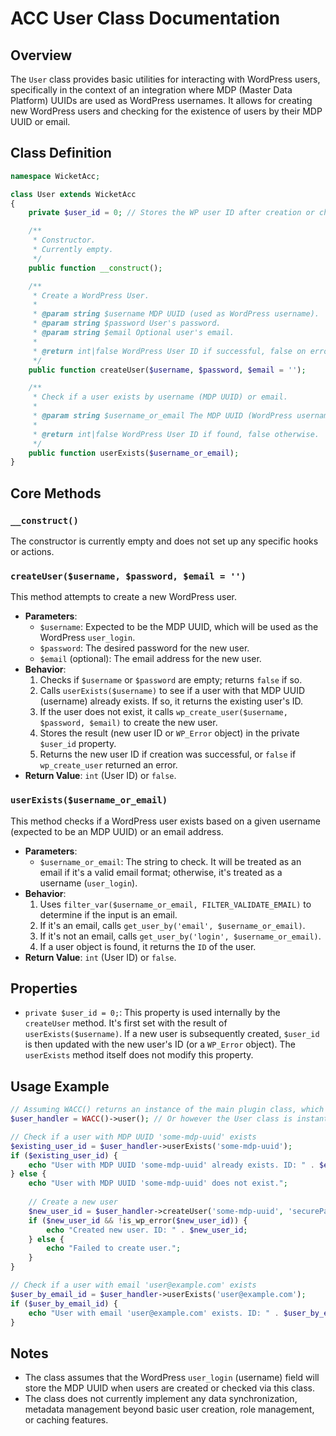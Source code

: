 # ACC User Class Documentation

## Overview
The `User` class provides basic utilities for interacting with WordPress users, specifically in the context of an integration where MDP (Master Data Platform) UUIDs are used as WordPress usernames. It allows for creating new WordPress users and checking for the existence of users by their MDP UUID or email.

## Class Definition
```php
namespace WicketAcc;

class User extends WicketAcc
{
    private $user_id = 0; // Stores the WP user ID after creation or check

    /**
     * Constructor.
     * Currently empty.
     */
    public function __construct();

    /**
     * Create a WordPress User.
     *
     * @param string $username MDP UUID (used as WordPress username).
     * @param string $password User's password.
     * @param string $email Optional user's email.
     *
     * @return int|false WordPress User ID if successful, false on error or if user already exists (returns existing ID in that case).
     */
    public function createUser($username, $password, $email = '');

    /**
     * Check if a user exists by username (MDP UUID) or email.
     *
     * @param string $username_or_email The MDP UUID (WordPress username) or email to check.
     *
     * @return int|false WordPress User ID if found, false otherwise.
     */
    public function userExists($username_or_email);
}
```

## Core Methods

### `__construct()`
The constructor is currently empty and does not set up any specific hooks or actions.

### `createUser($username, $password, $email = '')`
This method attempts to create a new WordPress user.
- **Parameters**:
    - `$username`: Expected to be the MDP UUID, which will be used as the WordPress `user_login`.
    - `$password`: The desired password for the new user.
    - `$email` (optional): The email address for the new user.
- **Behavior**:
    1.  Checks if `$username` or `$password` are empty; returns `false` if so.
    2.  Calls `userExists($username)` to see if a user with that MDP UUID (username) already exists. If so, it returns the existing user's ID.
    3.  If the user does not exist, it calls `wp_create_user($username, $password, $email)` to create the new user.
    4.  Stores the result (new user ID or `WP_Error` object) in the private `$user_id` property.
    5.  Returns the new user ID if creation was successful, or `false` if `wp_create_user` returned an error.
- **Return Value**: `int` (User ID) or `false`.

### `userExists($username_or_email)`
This method checks if a WordPress user exists based on a given username (expected to be an MDP UUID) or an email address.
- **Parameters**:
    - `$username_or_email`: The string to check. It will be treated as an email if it's a valid email format; otherwise, it's treated as a username (`user_login`).
- **Behavior**:
    1.  Uses `filter_var($username_or_email, FILTER_VALIDATE_EMAIL)` to determine if the input is an email.
    2.  If it's an email, calls `get_user_by('email', $username_or_email)`.
    3.  If it's not an email, calls `get_user_by('login', $username_or_email)`.
    4.  If a user object is found, it returns the `ID` of the user.
- **Return Value**: `int` (User ID) or `false`.

## Properties
- `private $user_id = 0;`: This property is used internally by the `createUser` method. It's first set with the result of `userExists($username)`. If a new user is subsequently created, `$user_id` is then updated with the new user's ID (or a `WP_Error` object). The `userExists` method itself does not modify this property.

## Usage Example
```php
// Assuming WACC() returns an instance of the main plugin class, which makes User available.
$user_handler = WACC()->user(); // Or however the User class is instantiated/accessed.

// Check if a user with MDP UUID 'some-mdp-uuid' exists
$existing_user_id = $user_handler->userExists('some-mdp-uuid');
if ($existing_user_id) {
    echo "User with MDP UUID 'some-mdp-uuid' already exists. ID: " . $existing_user_id;
} else {
    echo "User with MDP UUID 'some-mdp-uuid' does not exist.";
    
    // Create a new user
    $new_user_id = $user_handler->createUser('some-mdp-uuid', 'securePassword123', 'user@example.com');
    if ($new_user_id && !is_wp_error($new_user_id)) {
        echo "Created new user. ID: " . $new_user_id;
    } else {
        echo "Failed to create user.";
    }
}

// Check if a user with email 'user@example.com' exists
$user_by_email_id = $user_handler->userExists('user@example.com');
if ($user_by_email_id) {
    echo "User with email 'user@example.com' exists. ID: " . $user_by_email_id;
}
```

## Notes
- The class assumes that the WordPress `user_login` (username) field will store the MDP UUID when users are created or checked via this class.
- The class does not currently implement any data synchronization, metadata management beyond basic user creation, role management, or caching features.
